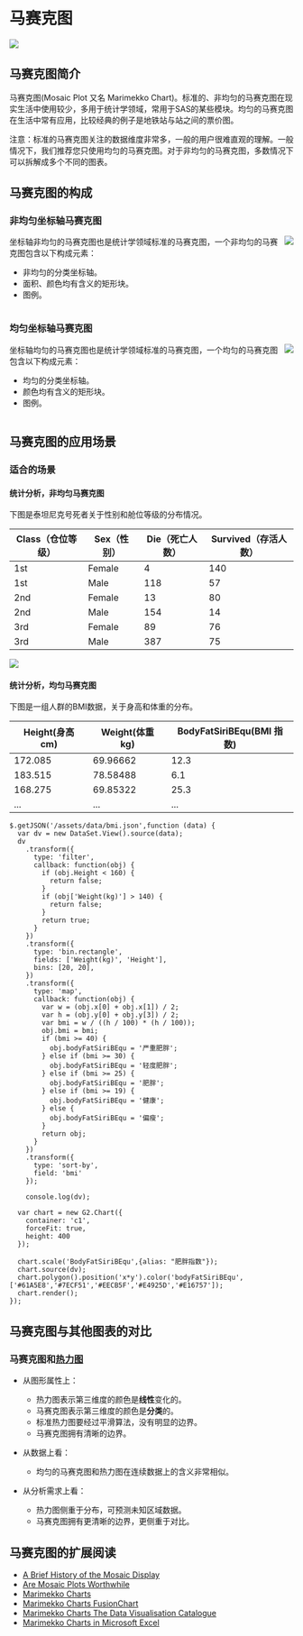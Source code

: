 <!--
title: 马赛克图
tags:
  - compare
  - proportion
-->

# 马赛克图

<img src="https://os.alipayobjects.com/rmsportal/eXoQbOxSvByiNWd.jpg">

## 马赛克图简介

马赛克图(Mosaic Plot 又名 Marimekko Chart)。标准的、非均匀的马赛克图在现实生活中使用较少，多用于统计学领域，常用于SAS的某些模块。均匀的马赛克图在生活中常有应用，比较经典的例子是地铁站与站之间的票价图。

注意：标准的马赛克图关注的数据维度非常多，一般的用户很难直观的理解。一般情况下，我们推荐您只使用均匀的马赛克图。对于非均匀的马赛克图，多数情况下可以拆解成多个不同的图表。

## 马赛克图的构成

### 非均匀坐标轴马赛克图

<img class="article-img-3" style="float:right;" src="https://os.alipayobjects.com/rmsportal/RKlgDYrPsNzxKHt.png" />

坐标轴非均匀的马赛克图也是统计学领域标准的马赛克图，一个非均匀的马赛克图包含以下构成元素：

* 非均匀的分类坐标轴。
* 面积、颜色均有含义的矩形块。
* 图例。

<div style="clear:both;"></div>

### 均匀坐标轴马赛克图

<img class="article-img-3" style="float:right;" src="https://os.alipayobjects.com/rmsportal/VwBbTVppnBdxlhk.png" />

坐标轴均匀的马赛克图也是统计学领域标准的马赛克图，一个均匀的马赛克图包含以下构成元素：

* 均匀的分类坐标轴。
* 颜色均有含义的矩形块。
* 图例。

<div style="clear:both;"></div>

## 马赛克图的应用场景

### 适合的场景

#### 统计分析，非均匀马赛克图

下图是泰坦尼克号死者关于性别和舱位等级的分布情况。

Class（仓位等级）|Sex（性别）|Die（死亡人数）|Survived（存活人数）
---|---|---|---
1st|Female|4|140
1st|Male|118|57
2nd|Female|13|80
2nd|Male|154|14
3rd|Female|89|76
3rd|Male|387|75

<img class="article-img-3" src="https://t.alipayobjects.com/images/rmsweb/T1B.0iXcxfXXXXXXXX.png" />

#### 统计分析，均匀马赛克图

下图是一组人群的BMI数据，关于身高和体重的分布。

Height(身高 cm)|Weight(体重 kg)|BodyFatSiriBEqu(BMI 指数)
---|---|---
172.085|69.96662|12.3
183.515|78.58488|6.1
168.275|69.85322|25.3
...|...|...

<div id="c1"></div>

```js-
$.getJSON('/assets/data/bmi.json',function (data) {
  var dv = new DataSet.View().source(data);
  dv
    .transform({
      type: 'filter',
      callback: function(obj) {
        if (obj.Height < 160) {
          return false;
        }
        if (obj['Weight(kg)'] > 140) {
          return false;
        }
        return true;
      }
    })
    .transform({
      type: 'bin.rectangle',
      fields: ['Weight(kg)', 'Height'],
      bins: [20, 20],
    })
    .transform({
      type: 'map',
      callback: function(obj) {
        var w = (obj.x[0] + obj.x[1]) / 2;
        var h = (obj.y[0] + obj.y[3]) / 2;
        var bmi = w / ((h / 100) * (h / 100));
        obj.bmi = bmi;
        if (bmi >= 40) {
          obj.bodyFatSiriBEqu = '严重肥胖';
        } else if (bmi >= 30) {
          obj.bodyFatSiriBEqu = '轻度肥胖';
        } else if (bmi >= 25) {
          obj.bodyFatSiriBEqu = '肥胖';
        } else if (bmi >= 19) {
          obj.bodyFatSiriBEqu = '健康';
        } else {
          obj.bodyFatSiriBEqu = '偏瘦';
        }
        return obj;
      }
    })
    .transform({
      type: 'sort-by',
      field: 'bmi'
    });

    console.log(dv);

  var chart = new G2.Chart({
    container: 'c1',
    forceFit: true,
    height: 400
  });

  chart.scale('BodyFatSiriBEqu',{alias: "肥胖指数"});
  chart.source(dv);
  chart.polygon().position('x*y').color('bodyFatSiriBEqu',['#61A5E8','#7ECF51','#EECB5F','#E4925D','#E16757']);
  chart.render();
});
```

## 马赛克图与其他图表的对比

### 马赛克图和[热力图](heatmap.html)

* 从图形属性上：
  * 热力图表示第三维度的颜色是**线性**变化的。
  * 马赛克图表示第三维度的颜色是**分类**的。
  * 标准热力图要经过平滑算法，没有明显的边界。
  * 马赛克图拥有清晰的边界。


* 从数据上看：
  * 均匀的马赛克图和热力图在连续数据上的含义非常相似。


* 从分析需求上看：
  * 热力图侧重于分布，可预测未知区域数据。
  * 马赛克图拥有更清晰的边界，更侧重于对比。

## 马赛克图的扩展阅读
* [A Brief History of
the Mosaic Display](http://www.datavis.ca/papers/moshist.pdf)
* [Are Mosaic Plots Worthwhile](https://www.perceptualedge.com/articles/visual_business_intelligence/are_mosaic_plots_worthwhile.pdf)
* [Marimekko Charts](http://peltiertech.com/marimekko-charts/)
* [Marimekko Charts FusionChart](http://www.fusioncharts.com/charts/marimekko-charts/)
* [Marimekko Charts The Data Visualisation Catalogue](http://www.datavizcatalogue.com/methods/marimekko_chart.html#.VlJ9E98rJTY)
* [Marimekko Charts in Microsoft Excel](http://www.clearlyandsimply.com/clearly_and_simply/2014/05/marimekko-charts-in-microsoft-excel.html)
                                                                                                
